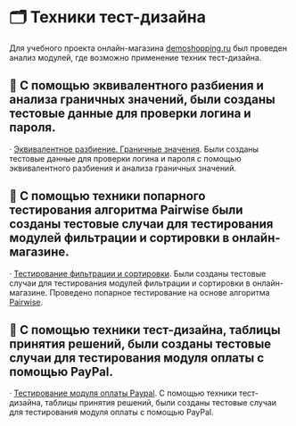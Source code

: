# 🗂️ Техники тест-дизайна

Для учебного проекта онлайн-магазина [demoshopping.ru](https://demoshopping.ru/) был проведен анализ модулей, где возможно применение техник тест-дизайна.

## 📌 С помощью эквивалентного разбиения и анализа граничных значений, были созданы тестовые данные для проверки логина и пароля.

· [Эквивалентное разбиение. Граничные значения](https://docs.google.com/spreadsheets/d/1AmxTW5jhMsGGBwhGxC1QGrlDnIcy0rJKpVBAInYW6WM/edit?usp=sharing). Были созданы тестовые данные для проверки логина и пароля с помощью эквивалентного разбиения и анализа граничных значений.

## 📌 С помощью техники попарного тестирования алгоритма Pairwise были созданы тестовые случаи для тестирования модулей фильтрации и сортировки в онлайн-магазине.

· [Тестирование фильтрации и сортировки](https://docs.google.com/spreadsheets/d/18zXHiMcGJdHddjXX2ba_7brTgkv_chAeY5GP6slAlvU/edit?usp=sharing). Были созданы тестовые случаи для тестирования модулей фильтрации и сортировки в онлайн-магазине. Проведено попарное тестирование на основе алгоритма [Pairwise](https://pairwise.teremokgames.com/).

## 📌 С помощью техники тест-дизайна, таблицы принятия решений, были созданы тестовые случаи для тестирования модуля оплаты с помощью PayPal.

· [Тестирование модуля оплаты Paypal](https://docs.google.com/spreadsheets/d/1k_lryVgWQRygkj4k5Lm6aaQa07rIaWSya86i6dOkklQ/edit?usp=sharing). С помощью техники тест-дизайна, таблицы принятия решений, были созданы тестовые случаи для тестирования модуля оплаты с помощью PayPal.

